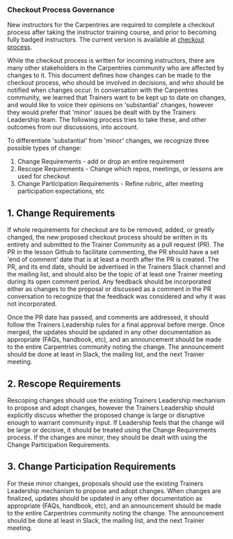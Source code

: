 ### Checkout Process Governance

New instructors for the Carpentries are required to complete a checkout process after taking the instructor training course, and prior to becoming fully badged instructors. The current version is available at [checkout process](https://carpentries.github.io/instructor-training/checkout/). 

While the checkout process is written for incoming instructors, there are many other stakeholders in the Carpentries community who are affected by changes to it. This document defines how changes can be made to the checkout process, who should be involved in decisions, and who should be notified when changes occur. In conversation with the Carpentries community, we learned that Trainers want to be kept up to date on changes, and would like to voice their opinions on 'substantial' changes, however they would prefer that 'minor' issues be dealt with by the Trainers Leadership team. The following process tries to take these, and other outcomes from our discussions, into account.

To differentiate 'substantial' from 'minor' changes, we recognize three possible types of change:

1. Change Requirements - add or drop an entire requirement
2. Rescope Requirements - Change which repos, meetings, or lessons are used for checkout
3. Change Participation Requirements - Refine rubric, alter meeting participation expectations, etc

## 1. Change Requirements

If whole requirements for checkout are to be removed, added, or greatly changed, the new proposed checkout process should be written in its entirety and submitted to the Trainer Community as a pull request (PR). The PR in the lesson Github to facilitate commenting, the PR should have a set 'end of comment' date that is at least a month after the PR is created. The PR, and its end date, should be advertised in the Trainers Slack channel and the mailing list, and should also be the topic of at least one Trainer meeting during its open comment period. Any feedback should be incorporated either as changes to the proposal or discussed as a comment in the PR conversation to recognize that the feedback was considered and why it was not incorporated.

Once the PR date has passed, and comments are addressed, it should follow the Trainers Leadership rules for a final approval before merge. Once merged, the updates should be updated in any other documentation as appropriate (FAQs, handbook, etc), and an announcement should be made to the entire Carpentries community noting the change. The announcement should be done at least in Slack, the mailing list, and the next Trainer meeting.

## 2. Rescope Requirements

Rescoping changes should use the existing Trainers Leadership mechanism to propose and adopt changes, however the Trainers Leadership should explicitly discuss whether the proposed change is large or disruptive enough to warrant community input. If Leadership feels that the change will be large or decisive, it should be treated using the Change Requirements process. If the changes are minor, they should be dealt with using the Change Participation Requirements.

## 3. Change Participation Requirements

For these minor changes, proposals should use the existing Trainers Leadership mechanism to propose and adopt changes. When changes are finalized, updates should be updated in any other documentation as appropriate (FAQs, handbook, etc), and an announcement should be made to the entire Carpentries community noting the change. The announcement should be done at least in Slack, the mailing list, and the next Trainer meeting.


